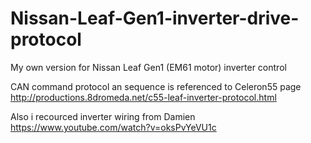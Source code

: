 # Nissan-Leaf-Gen1-inverter-drive-protocol
My own version for Nissan Leaf Gen1 (EM61 motor) inverter control

CAN command protocol an sequence is referenced to Celeron55 page
http://productions.8dromeda.net/c55-leaf-inverter-protocol.html

Also i recourced inverter wiring from Damien
https://www.youtube.com/watch?v=oksPvYeVU1c

